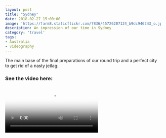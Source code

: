 ```yaml
---
layout: post
title: "Sydney"
date: 2018-02-27 15:00:00
image: 'https://farm8.staticflickr.com/7836/45726207124_b9dc946243_o.jpg'
description: An impression of our time in Sydney
category: 'travel'
tags:
- Australia
- videography
---
```


The main base of the final preparations of our round trip and a perfect city to get rid of a nasty jetlag.

### See the video here:

<div class="embed-bg">
  <div class="video-embed">
    <script src="{{ "/assets/js/plyr.polyfilled.min.js" | prepend: site.baseurl }}"></script>
    <video id="player" controls playsineline poster="https://farm8.staticflickr.com/7836/45726207124_ae25bc84f0_z.jpg">
  <source src="https://www.flickr.com/photos/162779846@N06/45726207124/play/hd/ae25bc84f0/" type="video/mp4" size="1080">:
  <source src="https://www.flickr.com/photos/162779846@N06/45726207124/play/site/ae25bc84f0/" type="video/mp4" size="360">:
  <!-- Fallback for browsers that don't support the <video> element -->
  HTML5 Video not available in your browser
  </video>
  <script>const player = new Plyr('#player', {controls: ['play-large', 'play', 'progress', 'settings', 'fullscreen'], settings: ['quality'], keyboard: { focused: true, global: true}}); window.player = player;</script>
  </div>
</div>
